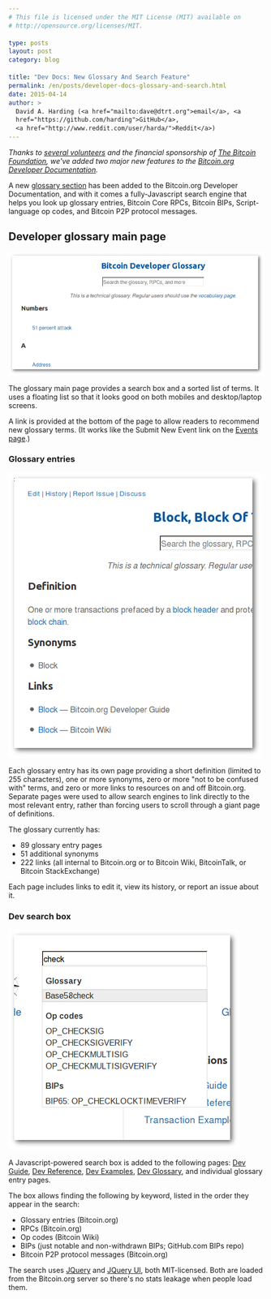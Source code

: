 ```yaml
---
# This file is licensed under the MIT License (MIT) available on
# http://opensource.org/licenses/MIT.

type: posts
layout: post
category: blog

title: "Dev Docs: New Glossary And Search Feature"
permalink: /en/posts/developer-docs-glossary-and-search.html
date: 2015-04-14
author: >
  David A. Harding (<a href="mailto:dave@dtrt.org">email</a>, <a
  href="https://github.com/harding">GitHub</a>,
  <a href="http://www.reddit.com/user/harda/">Reddit</a>)
---
```


*Thanks to [several volunteers][] and the financial sponsorship of [The
Bitcoin Foundation][], we've added two major new features to the
[Bitcoin.org Developer Documentation][].*

A new [glossary section][] has been added to the Bitcoin.org Developer
Documentation, and with it comes a fully-Javascript search engine that
helps you look up glossary entries, Bitcoin Core RPCs, Bitcoin BIPs,
Script-language op codes, and Bitcoin P2P protocol messages.

## Developer glossary main page

![Developer glossary main page](/img/blog/free/devglossary-main-page.png)

The glossary main page provides a search box and a sorted list of terms.
It uses a floating list so that it looks good on both mobiles and
desktop/laptop screens.

A link is provided at the bottom of the page to allow readers to
recommend new glossary terms. (It works like the Submit New Event link
on the [Events page][].)

### Glossary entries

![Glossary entries](/img/blog/free/devglossary-entries.png)

Each glossary entry has its own page providing a short definition
(limited to 255 characters), one or more synonyms, zero or more "not to
be confused with" terms, and zero or more links to resources on and off
Bitcoin.org. Separate pages were used to allow search engines to link
directly to the most relevant entry, rather than forcing users to scroll
through a giant page of definitions.

The glossary currently has:

* 89 glossary entry pages
* 51 additional synonyms
* 222 links (all internal to Bitcoin.org or to Bitcoin Wiki, BitcoinTalk, or Bitcoin StackExchange)

Each page includes links to edit it, view its history, or report an
issue about it.

### Dev search box

![Glossary search box](/img/blog/free/devglossary-search-box.png)

A Javascript-powered search box is added to the following pages: [Dev
Guide][], [Dev Reference][], [Dev Examples][], [Dev Glossary][], and individual
glossary entry pages.

The box allows finding the following by keyword, listed in the order
they appear in the search:

* Glossary entries (Bitcoin.org)
* RPCs  (Bitcoin.org)
* Op codes (Bitcoin Wiki)
* BIPs (just notable and non-withdrawn BIPs; GitHub.com BIPs repo)
* Bitcoin P2P protocol messages (Bitcoin.org)

The search uses [JQuery][] and [JQuery UI][], both MIT-licensed. Both are
loaded from the Bitcoin.org server so there's no stats leakage when
people load them.

[dev guide]: /en/developer-guide
[dev reference]: /en/developer-reference
[dev examples]: /en/developer-examples
[dev glossary]: /en/developer-glossary
[jquery]: https://jquery.com/
[jquery ui]: https://jqueryui.com/
[several volunteers]: https://github.com/bitcoin/bitcoin.org/pull/793
[Bitcoin.org developer documentation]: /en/developer-documentation
[the bitcoin foundation]: https://bitcoinfoundation.org/
[glossary section]: /en/developer-glossary
[events page]: /en/events
